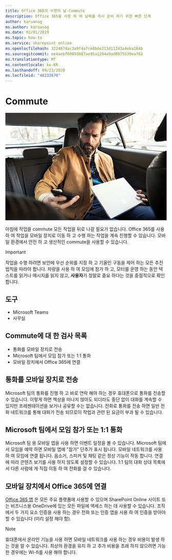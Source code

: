 ```yaml
---
title: Office 365의 수명의 날-Commute
description: Office 365을 사용 하 여 날짜를 즉시 준비 하기 위한 빠른 단계
author: karuanag
ms.author: karuanag
ms.date: 02/01/2019
ms.topic: how-to
ms.service: sharepoint online
ms.openlocfilehash: 3224874ac3a9f4a7ce8bde213d11243a4eba184b
ms.sourcegitcommit: ee4aebf60893887ae95a1294a9ad8975539ea762
ms.translationtype: MT
ms.contentlocale: ko-KR
ms.lasthandoff: 09/23/2020
ms.locfileid: "48233670"
---
```

# <a name="during-your-commute"></a>Commute

![Commute visual](media/ditl_commute.png)

아침에 작업을 commute 모든 작업을 뒤로 나갈 필요가 없습니다. Office 365를 사용 하 여 작업을 모바일 장치로 이동 하 고 수행 하는 작업을 계속 진행할 수 있습니다.  모바일 환경에서 안전 하 고 생산적인 commute을 사용할 수 있습니다.  

> [!IMPORTANT]
> 작업을 수행 하려면 보안에 우선 순위를 지정 하 고 기울인 구동을 제어 하는 모든 추진 법칙을 따라야 합니다. 차량을 사용 하 여 모임에 참가 하 고, 모터를 운영 하는 동안 텍스트를 읽거나 메시지를 읽지 않고, **사용자**가 정말로 중요 하다는 것을 중점적으로 확인 합니다.


## <a name="tools"></a>도구
- Microsoft Teams
- 사무실 

## <a name="checklist-for-your-commute"></a>Commute에 대 한 검사 목록
- 통화를 모바일 장치로 전송
- Microsoft 팀에서 모임 참가 또는 1:1 통화
- 모바일 장치에서 Office 365에 연결
 
## <a name="transfer-a-call-to-your-mobile-device"></a>통화를 모바일 장치로 전송
Microsoft 팀의 통화를 진행 하 고 바로 연락 해야 하는 경우 휴대폰으로 통화를 전송할 수 있습니다. 이렇게 하면 책상을 떠나지 않아도 되더라도 중단 없이 대화를 계속할 수 있지만 프레젠테이션을 보거나 공유할 수는 없습니다. 전화로 통화를 전송 하면 일반 전화 네트워크를 통해 대화가 전송 되므로이 작업과 관련 된 요금이 부과 될 수 있습니다.

## <a name="join-a-meeting-or-have-a-11-call-in-microsoft-teams"></a>Microsoft 팀에서 모임 참가 또는 1:1 통화
Microsoft 팀 용 모바일 앱을 사용 하면 이벤트 일정을 볼 수 있습니다.  Microsoft 팀에서 모임을 예약 하면 모바일 앱에 "참가" 단추가 표시 됩니다. 모바일 네트워크를 사용 하 여 모임에 연결 됩니다.  음소거, 스피커 및 채팅 같은 정상 기능이 작동 합니다.  연결에 따라 콘텐츠 보기를 사용 하지 않도록 설정할 수 있습니다. 1:1 팀의 대화 상대 목록에서 다른 사람에 게 직접 이동 하 여 전화를 걸 수 있습니다. 

## <a name="connect-to-office-365-from-your-mobile-device"></a>모바일 장치에서 Office 365에 연결
[Office 365 앱](https://support.office.com/article/set-up-office-apps-and-email-on-a-mobile-device-7dabb6cb-0046-40b6-81fe-767e0b1f014f?ui=en-US&rs=en-US&ad=US) 은 모든 주요 플랫폼에 사용할 수 있으며 SharePoint Online 사이트 또는 비즈니스용 OneDrive에 있는 모든 파일에 액세스 하는 데 사용할 수 있습니다. 조직에서 두 가지 요소 인증을 사용 하는 경우 전화 또는 인증 앱을 사용 하 여 인증을 받아야 할 수 있습니다 (미리 설정 해야 함).  

> [!NOTE]
> 휴대폰에서 온라인 기능을 사용 하면 모바일 네트워크를 사용 하는 경우 비용이 발생 하는 것을 알 수 있습니다. 최상의 환경을 유지 하 고 추가 비용을 초래 하지 않으려면 가능한 경우에는 Wi-fi를 사용 해야 합니다.